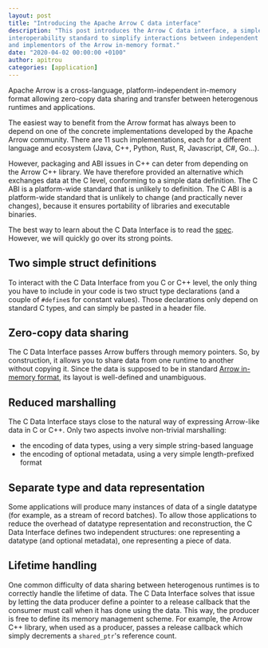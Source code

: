 ```yaml
---
layout: post
title: "Introducing the Apache Arrow C data interface"
description: "This post introduces the Arrow C data interface, a simple C-based
interoperability standard to simplify interactions between independent users
and implementors of the Arrow in-memory format."
date: "2020-04-02 00:00:00 +0100"
author: apitrou
categories: [application]
---
```

<!--
{% comment %}
Licensed to the Apache Software Foundation (ASF) under one or more
contributor license agreements.  See the NOTICE file distributed with
this work for additional information regarding copyright ownership.
The ASF licenses this file to you under the Apache License, Version 2.0
(the "License"); you may not use this file except in compliance with
the License.  You may obtain a copy of the License at

http://www.apache.org/licenses/LICENSE-2.0

Unless required by applicable law or agreed to in writing, software
distributed under the License is distributed on an "AS IS" BASIS,
WITHOUT WARRANTIES OR CONDITIONS OF ANY KIND, either express or implied.
See the License for the specific language governing permissions and
limitations under the License.
{% endcomment %}
-->

Apache Arrow is a cross-language, platform-independent in-memory format
allowing zero-copy data sharing and transfer between heterogenous runtimes
and applications.

The easiest way to benefit from the Arrow format has always been to depend
on one of the concrete implementations developed by the Apache Arrow community.
There are 11 such implementations, each for a different language and ecosystem
(Java, C++, Python, Rust, R, Javascript, C#, Go...).

However, packaging and ABI issues in C++ can deter from depending on the
Arrow C++ library.  We have therefore provided an alternative which
exchanges data at the C level, conforming to a simple data
definition.  The C ABI is a platform-wide standard that is unlikely to
definition.  The C ABI is a platform-wide standard that is unlikely to
change (and practically never changes), because it ensures portability of
libraries and executable binaries.

The best way to learn about the C Data Interface is to read the
[spec](https://arrow.apache.org/docs/format/CDataInterface.html).
However, we will quickly go over its strong points.

## Two simple struct definitions

To interact with the C Data Interface from you C or C++ level, the only
thing you have to include in your code is two struct type declarations
(and a couple of ``#define``s for constant values).  Those declarations
only depend on standard C types, and can simply be pasted in a header
file.

## Zero-copy data sharing

The C Data Interface passes Arrow buffers through memory pointers.  So,
by construction, it allows you to share data from one runtime to
another without copying it.  Since the data is supposed to be in standard
[Arrow in-memory format](https://arrow.apache.org/docs/format/Columnar.html),
its layout is well-defined and unambiguous.

## Reduced marshalling

The C Data Interface stays close to the natural way of expressing Arrow-like
data in C or C++.  Only two aspects involve non-trivial marshalling:

* the encoding of data types, using a very simple string-based language
* the encoding of optional metadata, using a very simple length-prefixed format

## Separate type and data representation

Some applications will produce many instances of data of a single datatype
(for example, as a stream of record batches).  To allow those applications
to reduce the overhead of datatype representation and reconstruction, the
C Data Interface defines two independent structures: one representing a
datatype (and optional metadata), one representing a piece of data.

## Lifetime handling

One common difficulty of data sharing between heterogenous runtimes is to
correctly handle the lifetime of data.  The C Data Interface solves that issue
by letting the data producer define a pointer to a release callback that the
consumer must call when it has done using the data.  This way, the producer
is free to define its memory management scheme.  For example, the Arrow C++
library, when used as a producer, passes a release callback which simply
decrements a `shared_ptr`'s reference count.
